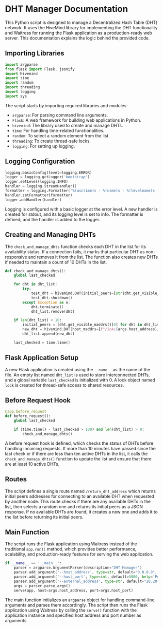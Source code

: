  # DHT Manager Documentation

This Python script is designed to manage a Decentralized Hash Table (DHT) network. It uses the HiveMind library for implementing the DHT functionality and Waitress for running the Flask application as a production-ready web server. This documentation explains the logic behind the provided code.

## Importing Libraries
```python
import argparse
from flask import Flask, jsonify
import hivemind
import time
import random
import threading
import logging
import sys
```
The script starts by importing required libraries and modules:
- `argparse`: For parsing command line arguments.
- `Flask`: A web framework for building web applications in Python.
- `hivemind`: The library used to create and manage DHTs.
- `time`: For handling time-related functionalities.
- `random`: To select a random element from the list.
- `threading`: To create thread-safe locks.
- `logging`: For setting up logging.

## Logging Configuration
```python
logging.basicConfig(level=logging.ERROR)
logger = logging.getLogger('bootstrap')
logger.setLevel(logging.INFO)
handler = logging.StreamHandler()
formatter = logging.Formatter('%(asctime)s - %(name)s - %(levelname)s - %(message)s')
handler.setFormatter(formatter)
logger.addHandler(handler)
```
Logging is configured with a basic logger at the error level. A new handler is created for stdout, and its logging level is set to info. The formatter is defined, and the handler is added to the logger.

## Creating and Managing DHTs
The `check_and_manage_dhts` function checks each DHT in the list for its availability status. If a connection fails, it marks that particular DHT as non-responsive and removes it from the list. The function also creates new DHTs if needed to maintain a count of 10 DHTs in the list.

```python
def check_and_manage_dhts():
    global last_checked

    for dht in dht_list:
        try:
            test_dht = hivemind.DHT(initial_peers=[str(dht.get_visible_maddrs()[0])], start=True)
            test_dht.shutdown()
        except Exception as e:
            dht.terminate()
            dht_list.remove(dht)

    if len(dht_list) < 10:
        initial_peers = [dht.get_visible_maddrs()[0] for dht in dht_list]
        new_dht = hivemind.DHT(host_maddrs=[f"/ip4/{args.host_address}/tcp/0", f"/ip4/{args.host_address}/udp/0/quic"], initial_peers=initial_peers, start=True)
        dht_list.append(new_dht)

    last_checked = time.time()
```

## Flask Application Setup
A new Flask application is created using the `__name__` as the name of the file. An empty list named `dht_list` is used to store interconnected DHTs, and a global variable `last_checked` is initialized with 0. A lock object named `lock` is created for thread-safe access to shared resources.

## Before Request Hook
```python
@app.before_request
def before_request():
    global last_checked

    if (time.time() - last_checked > 100) and len(dht_list) > 0: 
        check_and_manage_dhts()
```
A before request hook is defined, which checks the status of DHTs before handling incoming requests. If more than 10 minutes have passed since the last check or if there are less than ten active DHTs in the list, it calls the `check_and_manage_dhts()` function to update the list and ensure that there are at least 10 active DHTs.

## Routes
The script defines a single route named `/return_dht_address` which returns initial peers addresses for connecting to an available DHT when requested by another node. This route checks if there are any available DHTs in the list, then selects a random one and returns its initial peers as a JSON response. If no available DHTs are found, it creates a new one and adds it to the list before returning its initial peers.

## Main Function
The script runs the Flask application using Waitress instead of the traditional `app.run()` method, which provides better performance, scalability, and production-ready features for serving the web application.

```python
if __name__ == '__main__':
    parser = argparse.ArgumentParser(description='DHT Manager')
    parser.add_argument('--host_address', type=str, default="0.0.0.0", help='Machine\'s internal IP')
    parser.add_argument('--host_port', type=int, default=5000, help='Port number (default: 5000)')
    parser.add_argument('--external_address', type=str, default="20.20.20.20", help='Machine\'s external IP')
    args = parser.parse_args()
    serve(app, host=args.host_address, port=args.host_port)
```
The main function initializes an `argparse` object for handling command-line arguments and parses them accordingly. The script then runs the Flask application using Waitress by calling the `serve()` function with the application instance and specified host address and port number as arguments.